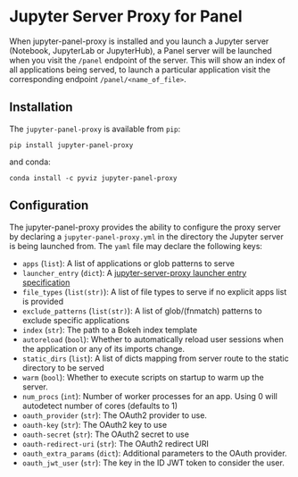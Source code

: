 # Jupyter Server Proxy for Panel

When jupyter-panel-proxy is installed and you launch a Jupyter server (Notebook, JupyterLab or JupyterHub), a Panel server will be launched when you visit the `/panel` endpoint of the server. This will show an index of all applications being served, to launch a particular application visit the corresponding endpoint `/panel/<name_of_file>`.

## Installation

The `jupyter-panel-proxy` is available from `pip`:

    pip install jupyter-panel-proxy
    
and conda:

    conda install -c pyviz jupyter-panel-proxy

## Configuration

The jupyter-panel-proxy provides the ability to configure the proxy server by declaring a `jupyter-panel-proxy.yml` in the directory the Jupyter server is being launched from. The `yaml` file may declare the following keys: 

- `apps` (`list`): A list of applications or glob patterns to serve
- `launcher_entry` (`dict`): A [jupyter-server-proxy launcher entry specification](https://jupyter-server-proxy.readthedocs.io/en/latest/server-process.html#launcher-entry)
- `file_types` (`list(str)`): A list of file types to serve if no explicit apps list is provided
- `exclude_patterns` (`list(str)`): A list of glob/(fnmatch) patterns to exclude specific applications
- `index` (`str`): The path to a Bokeh index template
- `autoreload` (`bool`): Whether to automatically reload user sessions when the application or any of its imports change.
- `static_dirs` (`list`): A list of dicts mapping from server route to the static directory to be served 
- `warm` (`bool`): Whether to execute scripts on startup to warm up the server.
- `num_procs` (`int`): Number of worker processes for an app. Using 0 will autodetect number of cores (defaults to 1)
- `oauth_provider` (`str`): The OAuth2 provider to use.
- `oauth-key` (`str`): The OAuth2 key to use
- `oauth-secret` (`str`): The OAuth2 secret to use
- `oauth-redirect-uri` (`str`): The OAuth2 redirect URI
- `oauth_extra_params` (`dict`): Additional parameters to the OAuth provider.
- `oauth_jwt_user` (`str`): The key in the ID JWT token to consider the user.
